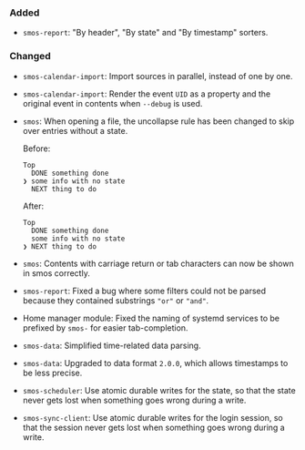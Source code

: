 
### Added

* `smos-report`: "By header", "By state" and "By timestamp" sorters.

### Changed

* `smos-calendar-import`: Import sources in parallel, instead of one by one.
* `smos-calendar-import`: Render the event `UID` as a property and the original event in contents when `--debug` is used.
* `smos`: When opening a file, the uncollapse rule has been changed to skip over entries without a state.

  Before:

  ```
  Top
    DONE something done
  ❯ some info with no state 
    NEXT thing to do
  ```

  After:

  ```
  Top
    DONE something done
    some info with no state 
  ❯ NEXT thing to do
  ```
* `smos`: Contents with carriage return or tab characters can now be shown in smos correctly.
* `smos-report`: Fixed a bug where some filters could not be parsed because they contained substrings `"or"` or `"and"`.
* Home manager module: Fixed the naming of systemd services to be prefixed by `smos-` for easier tab-completion.
* `smos-data`: Simplified time-related data parsing.
* `smos-data`: Upgraded to data format `2.0.0`, which allows timestamps to be less precise.
* `smos-scheduler`: Use atomic durable writes for the state, so that the state never gets lost when something goes wrong during a write.
* `smos-sync-client`: Use atomic durable writes for the login session, so that the session never gets lost when something goes wrong during a write.
